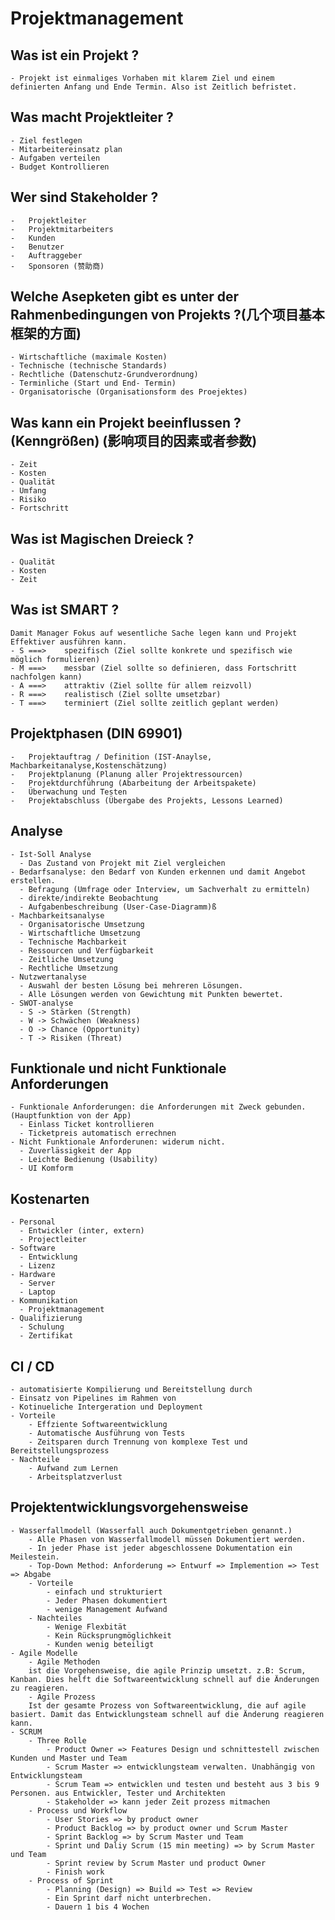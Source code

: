 # Projektmanagement
  ## Was ist ein Projekt ?
    - Projekt ist einmaliges Vorhaben mit klarem Ziel und einem definierten Anfang und Ende Termin. Also ist Zeitlich befristet.
  ## Was macht Projektleiter ?
    - Ziel festlegen
    - Mitarbeitereinsatz plan
    - Aufgaben verteilen
    - Budget Kontrollieren
  ## Wer sind Stakeholder ?
    -	Projektleiter
    -	Projektmitarbeiters
    -	Kunden
    -	Benutzer
    -	Auftraggeber
    -	Sponsoren (赞助商)
  ## Welche Asepketen gibt es unter der Rahmenbedingungen von Projekts ?(几个项目基本框架的方面)
    - Wirtschaftliche (maximale Kosten)
    - Technische (technische Standards)
    - Rechtliche (Datenschutz-Grundverordnung)
    - Terminliche (Start und End- Termin)
    - Organisatorische (Organisationsform des Proejektes)
  ## Was kann ein Projekt beeinflussen ? (Kenngrößen) (影响项目的因素或者参数)
    - Zeit 
    - Kosten
    - Qualität
    - Umfang
    - Risiko
    - Fortschritt
  ## Was ist Magischen Dreieck ?
    - Qualität
    - Kosten
    - Zeit
  ## Was ist SMART ?
    Damit Manager Fokus auf wesentliche Sache legen kann und Projekt Effektiver ausführen kann.
    - S ===> 	spezifisch (Ziel sollte konkrete und spezifisch wie möglich formulieren)
    - M	===>	messbar (Ziel sollte so definieren, dass Fortschritt nachfolgen kann)
    - A	===>	attraktiv (Ziel sollte für allem reizvoll)
    - R	===>	realistisch (Ziel sollte umsetzbar)
    - T	===>	terminiert (Ziel sollte zeitlich geplant werden)
  ## Projektphasen (DIN 69901)
    -	Projektauftrag / Definition (IST-Anaylse, Machbarkeitanalyse,Kostenschätzung)
    -	Projektplanung (Planung aller Projektressourcen)
    -	Projektdurchführung (Abarbeitung der Arbeitspakete)
    -	Überwachung und Testen
    -	Projektabschluss (Übergabe des Projekts, Lessons Learned)
  ## Analyse
    - Ist-Soll Analyse
      - Das Zustand von Projekt mit Ziel vergleichen
    - Bedarfsanalyse: den Bedarf von Kunden erkennen und damit Angebot erstellen.
      - Befragung (Umfrage oder Interview, um Sachverhalt zu ermitteln)
      - direkte/indirekte Beobachtung
      - Aufgabenbeschreibung (User-Case-Diagramm)ß
    - Machbarkeitsanalyse
      - Organisatorische Umsetzung
      - Wirtschaftliche Umsetzung
      - Technische Machbarkeit
      - Ressourcen und Verfügbarkeit
      - Zeitliche Umsetzung
      - Rechtliche Umsetzung
    - Nutzwertanalyse
      - Auswahl der besten Lösung bei mehreren Lösungen.
      - Alle Lösungen werden von Gewichtung mit Punkten bewertet.
    - SWOT-analyse
      - S -> Stärken (Strength)
      - W -> Schwächen (Weakness)
      - O -> Chance (Opportunity)
      - T -> Risiken (Threat)
  ## Funktionale und nicht Funktionale Anforderungen
    - Funktionale Anforderungen: die Anforderungen mit Zweck gebunden. (Hauptfunktion von der App)
      - Einlass Ticket kontrollieren
      - Ticketpreis automatisch errechnen
    - Nicht Funktionale Anforderunen: widerum nicht.
      - Zuverlässigkeit der App
      - Leichte Bedienung (Usability)
      - UI Komform
  ## Kostenarten
    - Personal
      - Entwickler (inter, extern)
      - Projectleiter
    - Software
      - Entwicklung
      - Lizenz
    - Hardware
      - Server
      - Laptop
    - Kommunikation
      - Projektmanagement
    - Qualifizierung
      - Schulung
      - Zertifikat
  ## CI / CD
    - automatisierte Kompilierung und Bereitstellung durch
    - Einsatz von Pipelines im Rahmen von
    - Kotinueliche Intergeration und Deployment
    - Vorteile
        - Effziente Softwareentwicklung
        - Automatische Ausführung von Tests
        - Zeitsparen durch Trennung von komplexe Test und Bereitstellungsprozess
    - Nachteile
        - Aufwand zum Lernen
        - Arbeitsplatzverlust
  ## Projektentwicklungsvorgehensweise
    - Wasserfallmodell (Wasserfall auch Dokumentgetrieben genannt.)
        - Alle Phasen von Wasserfallmodell müssen Dokumentiert werden.
        - In jeder Phase ist jeder abgeschlossene Dokumentation ein Meilestein.
        - Top-Down Method: Anforderung => Entwurf => Implemention => Test => Abgabe
        - Vorteile
            - einfach und strukturiert
            - Jeder Phasen dokumentiert
            - wenige Management Aufwand
        - Nachteiles
            - Wenige Flexbität
            - Kein Rücksprungmöglichkeit
            - Kunden wenig beteiligt 
    - Agile Modelle
        - Agile Methoden
        ist die Vorgehensweise, die agile Prinzip umsetzt. z.B: Scrum, Kanban. Dies helft die Softwareentwicklung schnell auf die Änderungen zu reagieren.
        - Agile Prozess
        Ist der gesamte Prozess von Softwareentwicklung, die auf agile basiert. Damit das Entwicklungsteam schnell auf die Änderung reagieren kann.
    - SCRUM
        - Three Rolle
            - Product Owner => Features Design und schnittestell zwischen Kunden und Master und Team
            - Scrum Master => entwicklungsteam verwalten. Unabhängig von Entwicklungsteam
            - Scrum Team => entwicklen und testen und besteht aus 3 bis 9 Personen. aus Entwickler, Tester und Architekten
            - Stakeholder => kann jeder Zeit prozess mitmachen
        - Process und Workflow
            - User Stories => by product owner
            - Product Backlog => by product owner und Scrum Master
            - Sprint Backlog => by Scrum Master und Team
            - Sprint und Daliy Scrum (15 min meeting) => by Scrum Master und Team
            - Sprint review by Scrum Master und product Owner
            - Finish work 
        - Process of Sprint
            - Planning (Design) => Build => Test => Review
            - Ein Sprint darf nicht unterbrechen.
            - Dauern 1 bis 4 Wochen